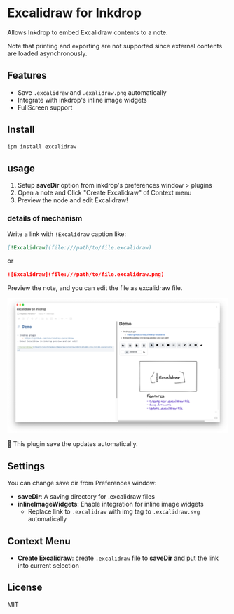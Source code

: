 # Excalidraw for Inkdrop

Allows Inkdrop to embed Excalidraw contents to a note.

Note that printing and exporting are not supported since external contents are loaded asynchronously.

## Features

- Save `.excalidraw` and `.exalidraw.png` automatically
- Integrate with inkdrop's inline image widgets
- FullScreen support

## Install

```sh
ipm install excalidraw
```

## usage

1. Setup **saveDir** option from inkdrop's preferences window > plugins
2. Open a note and Click "Create Excalidraw" of Context menu
3. Preview the node and edit Excalidraw!

### details of mechanism

Write a link with `!Excalidraw` caption like:

```markdown
[!Excalidraw](file:///path/to/file.excalidraw)
```

or 

```markdown
![Excalidraw](file:///path/to/file.excalidraw.png)
```

Preview the note, and you can edit the file as excalidraw file.

![Preview](https://raw.githubusercontent.com/azu/inkdrop-excalidraw/main/img.png)

:memo: This plugin save the updates automatically.

## Settings

You can change save dir from Preferences window:

- **saveDir**: A saving directory for .excalidraw files
- **inlineImageWidgets**: Enable integration for inline image widgets
    - Replace link to `.excalidraw` with img tag to `.excalidraw.svg` automatically

## Context Menu

- **Create Excalidraw**: create `.excalidraw` file to **saveDir** and put the link into current selection

## License

MIT
